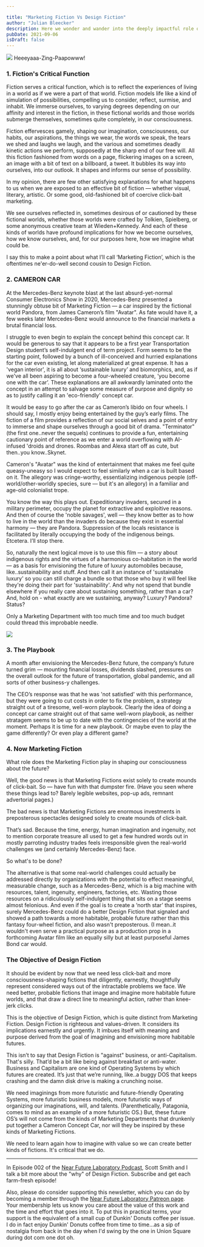```yaml
---

title: "Marketing Fiction Vs Design Fiction"
author: "Julian Bleecker"
description: Here we wonder and wander into the deeply impactful role of fiction in shaping our experiences and consciousness
pubDate: 2021-09-06
isDraft: false
---
```


![](/bd-images/marketing-fiction-vs-design-fiction/marketing-fiction-vs-design-fiction_b530da95-2bd3-494c-8b4c-f4ee91abe474.jpg) 
Heeeyaaa-Zing-Paapowww!

### 1. Fiction's Critical Function
Fiction serves a critical function, which is to reflect the experiences of living in a world as if we were a part of that world. Fiction models life like a kind of simulation of possibilities, compelling us to consider, reflect, surmise, and inhabit. We immerse ourselves, to varying degrees depending on our affinity and interest in the fiction, in these fictional worlds and those worlds submerge themselves, sometimes quite completely, in our consciousness. 

Fiction effervesces gamely, shaping our imagination, consciousness, our habits, our aspirations, the things we wear, the words we speak, the tears we shed and laughs we laugh, and the various and sometimes deadly kinetic actions we perform, supposedly at the sharp end of our free will. All this fiction fashioned from words on a page, flickering images on a screen, an image with a bit of text on a billboard, a tweet. It bubbles its way into ourselves, into our outlook. It shapes and informs our sense of possibility.

In my opinion, there are few other satisfying explanations for what happens to us when we are exposed to an effective bit of fiction — whether visual, literary, artistic. Or some good, old-fashioned bit of coercive click-bait marketing. 

We see ourselves reflected in, sometimes desirous of or cautioned by these fictional worlds, whether those worlds were crafted by Tolkien, Spielberg, or some anonymous creative team at Wieden+Kennedy. And each of these kinds of worlds have profound implications for how we become ourselves, how we know ourselves, and, for our purposes here, how we imagine what could be.

I say this to make a point about what I’ll call ‘Marketing Fiction’, which is the oftentimes ne'er-do-well second cousin to Design Fiction.

### 2. CAMERON CAR
At the Mercedes-Benz keynote blast at the last absurd-yet-normal Consumer Electronics Show in 2020, Mercedes-Benz presented a stunningly obtuse bit of Marketing Fiction — a car inspired by the fictional world Pandora, from James Cameron’s film "Avatar". As fate would have it, a few weeks later Mercedes-Benz would announce to the financial markets a brutal financial loss.

I struggle to even begin to explain the concept behind this concept car. It would be generous to say that it appears to be a first year Transportation Design student’s self-indulgent end of term project. Form seems to be the starting point, followed by a bunch of ill-conceived and hurried explanations for the car even existing, let along materialized at great expense. It has a 'vegan interior', it is all about ‘sustainable luxury’ and biomorphics, and, as if we've all been aspiring to become a four-wheeled creature,  ‘you become one with the car’. These explanations are all awkwardly laminated onto the concept in an attempt to salvage some measure of purpose and dignity so as to justify calling it an 'eco-friendly' concept car.

It would be easy to go after the car as Cameron’s libido on four wheels. I should say, I mostly enjoy being entertained by the guy’s early films. The fiction of a film provides a reflection of our social selves and a point of entry to immerse and shape ourselves through a good bit of drama. "Terminator" (the first one..never the sequels) continues to provide a fun, entertaining cautionary point of reference as we enter a world overflowing with AI-infused 'droids and drones. Roombas and Alexa start off as cute, but then..you know..Skynet.

Cameron's "Avatar" was the kind of entertainment that makes me feel quite queasy-uneasy so I would expect to feel similarly when a car is built based on it. The allegory was cringe-worthy, essentializing indigenous people (off-world/other-worldly species, sure — but it's an allegory) in a familiar and age-old colonialist trope. 

You know the way this plays out. Expeditionary invaders, secured in a military perimeter, occupy the planet for extractive and exploitive reasons. And then of course the 'noble savages', well — they know better as to how to live in the world than the invaders do because they exist in essential harmony — they are Pandora. Suppression of the locals resistance is facilitated by literally occupying the body of the indigenous beings. Etcetera. I’ll stop there.

So, naturally the next logical move is to use this film — a story about indigenous rights and the virtues of a harmonious co-habitation in the world — as a basis for envisioning the future of luxury automobiles because, like..sustainability and stuff.  And then call it an instance of 'sustainable luxury' so you can still charge a bundle so that those who buy it will feel like they're doing their part for 'sustainability'. And why not spend that bundle elsewhere if you really care about sustaining something, rather than a car? And, hold on - what exactly are we sustaining, anyway? Luxury? Pandora? Status?

Only a Marketing Department with too much time and too much budget could thread this improbable needle.


 ![](/bd-images/marketing-fiction-vs-design-fiction/marketing-fiction-vs-design-fiction_cb924ef3-e0ee-4592-8d96-fe0382493266.png) 

### 3. The Playbook
A month after envisioning the Mercedes-Benz future, the company’s future turned grim — mounting financial losses, dividends slashed, pressures on the overall outlook for the future of transportation, global pandemic, and all sorts of other business-y challenges.

The CEO’s response was that he was 'not satisfied' with this performance, but they were going to cut costs in order to fix the problem, a strategy straight out of a tiresome, well-worn playbook. Clearly the idea of doing a concept car came straight out of that same well-worn playbook, as neither stratagem seems to be up to date with the contingencies of the world at the moment. Perhaps it is time for a new playbook. Or maybe even to play the game differently? Or even play a different game?

### 4. Now Marketing Fiction
What role does the Marketing Fiction play in shaping our consciousness about the future?

Well, the good news is that Marketing Fictions exist solely to create mounds of click-bait. So — have fun with that dumpster fire. (Have you seen where these things lead to? Barely legible websites, pop-up ads, remnant advertorial pages.)

The bad news is that Marketing Fictions are enormous investments in preposterous spectacles designed solely to create mounds of click-bait. 

That’s sad. Because the time, energy, human imagination and ingenuity, not to mention corporate treasure all used to get a few hundred words out in mostly parroting industry trades feels irresponsible given the real-world challenges we (and certainly Mercedes-Benz) face. 

So what's to be done?

The alternative is that some real-world challenges could actually be addressed directly by organizations with the potential to effect meaningful, measurable change, such as a Mercedes-Benz, which is a big machine with resources, talent, ingenuity, engineers, factories, etc. Wasting those resources on a ridiculously self-indulgent thing that sits on a stage seems almost felonious. And even if the goal is to create a ‘north star’ that inspires, surely Mercedes-Benz could do a better Design Fiction that signaled and showed a path towards a more habitable, probable future rather than this fantasy four-wheel fiction, and also wasn't preposterous. (I mean..it wouldn't even serve a practical purpose as a production prop in a forthcoming Avatar film like an equally silly but at least purposeful James Bond car would.

### The Objective of Design Fiction
It should be evident by now that we need less click-bait and more consciousness-shaping fictions that diligently, earnestly, thoughtfully represent considered ways out of the intractable problems we face. We need better, probable fictions that image and imagine more habitable future worlds, and that draw a direct line to meaningful action, rather than knee-jerk clicks.

This is the objective of Design Fiction, which is quite distinct from Marketing Fiction. Design Fiction is righteous and values-driven. It considers its implications earnestly and urgently. It imbues itself with meaning and purpose derived from the goal of imagining and envisioning more habitable futures. 

This isn’t to say that Design Fiction is "against" business, or anti-Capitalism. That's silly. That’d be a bit like being against breakfast or anti-water. Business and Capitalism are one kind of Operating Systems by which futures are created. It’s just that we’re running, like..a buggy DOS that keeps crashing and the damn disk drive is making a crunching noise. 

We need imaginings from more futuristic and future-friendly Operating Systems, more futuristic business models, more futuristic ways of organizing our imaginations, will, and talents. (Parenthetically, Patagonia, comes to mind as an example of a more futuristic OS.) But, these future OS’s will not come from the kinds of Marketing Departments that drunkenly put together a Cameron Concept Car, nor will they be inspired by these kinds of Marketing Fictions.

We need to learn again how to imagine with value so we can create better kinds of fictions. It's critical that we do.

___

In Episode 002 of the [Near Future Laboratory Podcast](https://podcasts.apple.com/us/podcast/near-future-laboratory/id1546452193), Scott Smith and I talk a bit more about the "why" of Design Fiction. Subscribe and get each farm-fresh episode!

Also, please do consider supporting this newsletter, which you can do by becoming a member through the [Near Future Laboratory Patreon page](https://www.patreon.com/nearfuturelaboratory?fan_landing=true). Your membership lets us know you care about the value of this work and the time and effort that goes into it. To put this in practical terms, your support is the equivalent of a small cup of Dunkin' Donuts coffee per issue. I do in fact enjoy Dunkin' Donuts coffee from time to time...as a sip of nostalgia from back in the day when I'd swing by the one in Union Square during dot com one dot oh.